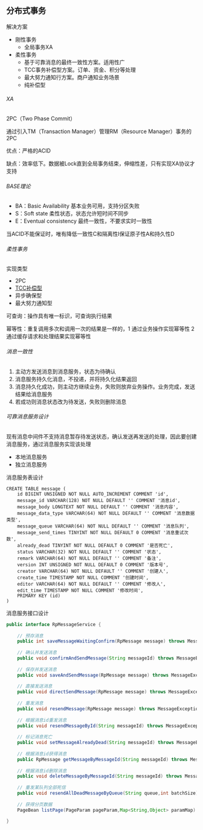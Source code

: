 分布式事务
-

解决方案

- 刚性事务
	- 全局事务XA
- 柔性事务
	- 基于可靠消息的最终一致性方案。适用性广
	- TCC事务补偿型方案。订单、资金、积分等处理
	- 最大努力通知行方案。商户通知业务场景
	- 纯补偿型

###### XA

2PC（Two Phase Commit）

通过引入TM（Transaction Manager）管理RM（Resource Manager）事务的2PC

优点：严格的ACID

缺点：效率低下。数据被Lock直到全局事务结束，伸缩性差，只有实现XA协议才支持

###### BASE理论

- BA：Basic Availability 基本业务可用，支持分区失败
- S：Soft state 柔性状态，状态允许短时间不同步
- E：Eventual consistency 最终一致性，不要求实时一致性

当ACID不能保证时，唯有降低一致性C和隔离性I保证原子性A和持久性D

###### 柔性事务

实现类型

- 2PC
- [TCC补偿型](transaction_tcc.md)
- 异步确保型
- 最大努力通知型

可查询：操作具有唯一标识，可查询执行结果

幂等性：重复调用多次和调用一次的结果是一样的，1 通过业务操作实现幂等性 2 通过缓存请求和处理结果实现幂等性

###### 消息一致性

1. 主动方发送消息到消息服务，状态为待确认
2. 消息服务持久化消息，不投递，并将持久化结果返回
3. 消息持久化成功，则主动方继续业务，失败则放弃业务操作。业务完成，发送结果给消息服务
4. 若成功则消息状态改为待发送，失败则删除消息






###### 可靠消息服务设计

现有消息中间件不支持消息暂存待发送状态，确认发送再发送的处理，因此要创建消息服务，通过消息服务实现该处理

- 本地消息服务
- 独立消息服务

消息服务表设计

```mysql
CREATE TABLE message (
    id BIGINT UNSIGNED NOT NULL AUTO_INCREMENT COMMENT 'id',
    message_id VARCHAR(128) NOT NULL DEFAULT '' COMMENT '消息id',
    message_body LONGTEXT NOT NULL DEFAULT '' COMMENT '消息内容',
    message_data_type VARCHAR(64) NOT NULL DEFAULT '' COMMENT '消息数据类型',
    message_queue VARCHAR(64) NOT NULL DEFAULT '' COMMENT '消息队列',
    message_send_times TINYINT NOT NULL DEFAULT 0 COMMENT '消息重试次数',
    already_dead TINYINT NOT NULL DEFAULT 0 COMMENT '是否死亡',
    status VARCHAR(32) NOT NULL DEFAULT '' COMMENT '状态',
    remark VARCHAR(64) NOT NULL DEFAULT '' COMMENT '备注',
    version INT UNSIGNED NOT NULL DEFAULT 0 COMMENT '版本号',
    creator VARCHAR(64) NOT NULL DEFAULT '' COMMENT '创建人',
    create_time TIMESTAMP NOT NULL COMMENT '创建时间',
    editor VARCHAR(64) NOT NULL DEFAULT '' COMMENT '修改人',
    edit_time TIMESTAMP NOT NULL COMMENT '修改时间',
    PRIMARY KEY (id)
)
```

消息服务接口设计

```java
public interface RpMessageService {
    
    // 预存消息
    public int saveMessageWaitingConfirm(RpMessage message) throws MessageException;
    
    // 确认并发送消息
    public void confirmAndSendMessage(String messageId) throws MessageException;
    
    // 保存并发送消息
    public void saveAndSendMessage(RpMessage message) throws MessageException;
    
    // 直接发送消息
    public void directSendMessage(RpMessage message) throws MessageException;
 
    // 重发消息
    public void resendMessage(RpMessage message) throws MessageException;
    
    // 根据消息id重发消息
    public void resendMessageById(String messageId) throws MessageException;
    
    // 标记消息死亡
    public void setMessageAlreadyDead(String messageId) throws MessageException;
    
    // 根据消息id获得消息
    public RpMessage getMessageByMessageId(String messageId) throws MessageException;
    
    // 根据消息id删除消息
    public void deleteMessageByMessageId(String messageId) throws MessageException;
    
    // 重发某队列全部死信
    public void resendAllDeadMessageByQueue(String queue,int batchSize) throws MessageException;
    
    // 获得分页数据
    PageBean listPage(PageParam pageParam,Map<String,Object> paramMap) throws MessageException;
    
}
```
